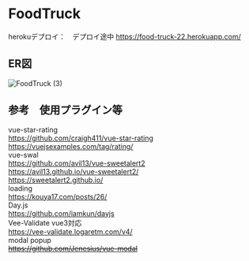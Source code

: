 # FoodTruck
herokuデプロイ：　デプロイ途中 https://food-truck-22.herokuapp.com/


## ER図
![FoodTruck (3)](https://user-images.githubusercontent.com/54837280/131238191-90bc682f-379a-414d-9b37-0ed2fb759c0b.png)

## 参考　使用プラグイン等
vue-star-rating  
https://github.com/craigh411/vue-star-rating  
https://vuejsexamples.com/tag/rating/  
vue-swal  
https://github.com/avil13/vue-sweetalert2  
https://avil13.github.io/vue-sweetalert2/  
https://sweetalert2.github.io/  
loading  
https://kouya17.com/posts/26/  
Day.js  
https://github.com/iamkun/dayjs  
Vee-Validate  vue3対応  
https://vee-validate.logaretm.com/v4/  
modal popup  
~~https://github.com/Jenesius/vue-modal~~
